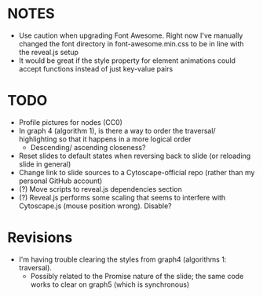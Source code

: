 # NOTES
- Use caution when upgrading Font Awesome. Right now I've manually changed the font directory in font-awesome.min.css to be in line with the reveal.js setup
- It would be great if the style property for element animations could accept functions instead of just key-value pairs

# TODO
- Profile pictures for nodes (CC0)
- In graph 4 (algorithm 1), is there a way to order the traversal/ highlighting so that it happens in a more logical order 
  - Descending/ ascending closeness?
- Reset slides to default states when reversing back to slide (or reloading slide in general)
- Change link to slide sources to a Cytoscape-official repo (rather than my personal GitHub account)
- (?) Move scripts to reveal.js dependencies section
- (?) Reveal.js performs some scaling that seems to interfere with Cytoscape.js (mouse position wrong). Disable?

# Revisions
- I'm having trouble clearing the styles from graph4 (algorithms 1: traversal).
  - Possibly related to the Promise nature of the slide; the same code works to clear on graph5 (which is synchronous)
